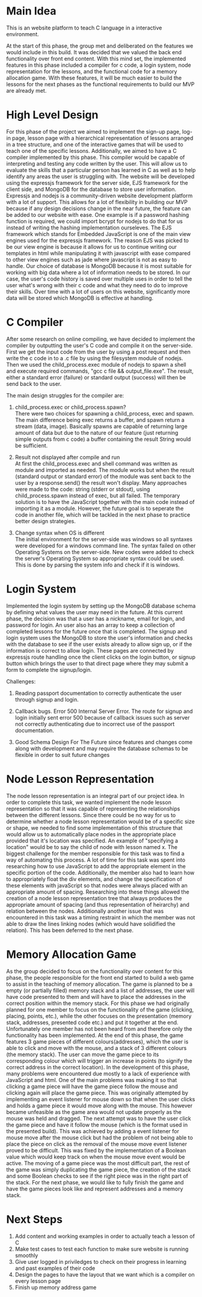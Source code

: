 Main Idea
===============================================================================================================================================
This is an website platform to teach C language in a interactive environment. 

At the start of this phase, the group met and deliberated on the features we would include in this build. It was decided that we valued the back end functionality over front end content. With this mind set, the implemented features in this phase included a compiler for c code, a login system, node representation for the lessons, and the functional code for a memory allocation game. With these features, it will be much easier to build the lessons for the next phases as the functional requirements to build our MVP are already met.

High Level Design
==============================================================================================================================================
For this phase of the project we aimed to implement the sign-up page, log-in page, lesson page with a hierarchical representation of lessons arranged in a tree structure, and one of the interactive games that will be used to teach one of the specific lessons. Additionally, we aimed to have a C compiler implemented by this phase. This compiler would be capable of interpreting and testing any code written by the user. This will allow us to evaluate the skills that a particular person has learned in C as well as to help identify any areas the user is struggling with. The website will be developed using the expressjs framework for the server side, EJS framework for the client side, and MongoDB for the database to store user information. Expressjs and nodejs is a community-driven website development platform with a lot of support. This allows for a lot of flexibility in building our MVP because if any design decisions change in the near future, the feature can be added to our website with ease. One example is if a password hashing function is required, we could import bcrypt for nodejs to do that for us instead of writing the hashing implementation ourseleves. The EJS framework which stands for Embedded JavaScript is one of the main view engines used for the expressjs framework. The reason EJS was picked to be our view engine is because it allows for us to continue writing our templates in html while manipulating it with javascript with ease compared to other view engines such as jade where javascript is not as easy to handle. Our choice of database is MongoDB because it is most suitable for working with big data where a lot of information needs to be stored. In our case, the user's code history is saved over multiple uses in order to tell the user what's wrong with their c code and what they need to do to improve their skills. Over time with a lot of users on this website, significantly more data will be stored which MongoDB is effective at handling. 

C Compiler
==============================================================================================================================================
After some research on online compiling, we have decided to implement the compiler by outputting the user's C code and compile it on the server-side. First we get the input code from the user by using a post request and then write the c code in to a .c file by using the filesystem module of nodejs. Then we used the child_process.exec module of nodejs to spawn a shell and execute required commands, "gcc c file && output_file.exe". The result, either a standard error (failure) or standard output (success) will then be send back to the user.

The main design struggles for the compiler are:

1) child_process.exec or child_process.spawn?  
	There were two choices for spawning a child_process, exec and spawn. The main difference being exec returns a buffer, and spawn return a stream (data, image). Basically spawns are capable of returning large amount of data but due to the nature of our feature (just returning simple outputs from c code) a buffer containing the result String would be sufficient. 

2) Result not displayed after compile and run                                                                                        
	At first the child_process.exec and shell command was written as module and imported as needed. The module works but when the result (standard output or standard error) of the module was sent back to the user by a response.send() the result won't display. Many approaches were made to the code: string (stderr or stdout), using child_process.spawn instead of exec, but all failed. The temporary solution is to have the JavaScript together with the main code instead of importing it as a module. However, the future goal is to seperate the code in another file, which will be tackled in the next phase to practice better design strategies.

3) Change syntax when OS is different                                                                                                 
	The initial environment for the server-side was windows so all syntaxes were developed for a windows command line. The syntax failed on other Operating Systems on the server-side. New codes were added to check the server's Operating System so appropriate syntax could be used. This is done by parsing the system info and check if it is windows. 


Login System
==============================================================================================================================================
Implemented the login system by setting up the MongoDB database schema by defining what values the user may need in the future. At this current phase, the decision was that a user has a nickname, email for login, and password for login. An user also has an array to keep a collection of completed lessons for the future once that is completed. The signup and login system uses the MongoDB to store the user's information and checks with the database to see if the user exists already to allow sign up, or if the information is correct to allow login. These pages are connected by expressjs route handling once the client clicks on the login button, or signup button which brings the user to that direct page where they may submit a form to complete the signup/login.

Challenges:
1) Reading passport documentation to correctly authenticate the user through signup and login.

2) Callback bugs. Error 500 Internal Server Error. The route for signup and login initially sent error 500 because of callback issues such as server not correctly authenticating due to incorrect use of the passport documentation. 

3) Good Schema Design For The Future since features and changes come along with development and may require the database schemas to be flexible in order to suit future changes

Node Lesson Representation
==============================================================================================================================================
The node lesson representation is an integral part of our project idea. In order to complete this task, we wanted implement the node lesson representation so that it was capable of representing the relationships between the different lessons. Since there could be no way for us to determine whether a node lesson representation would be of a specific size or shape, we needed to find some implementation of this structure that would allow us to automatically place nodes in the appropriate place provided that it's location was specified. An example of "specifying a location" would be to say the child of node with lesson named x.  The biggest challenge for the member responsible for this task was to find a way of automating this process. A lot of time for this task was spent into researching how to use JavaScript to add the appropriate element in the specific portion of the code. Additionally, the member also had to learn how to appropriately float the div elements, and change the specification of these elements with javaScript so that nodes were always placed with an appropriate amount of spacing. Researching into these things allowed the creation of a node lesson representation tree that always produces the appropriate amount of spacing (and thus representation of heirarchy) and relation between the nodes. Additionally another issue that was encountered in this task was a timing restraint in which the member was not able to draw the lines linking nodes (which would have solidified the relation). This has been deferred to the next phase.  

Memory Allocation Game
==============================================================================================================================================
As the group decided to focus on the functionality over content for this phase, the people responsible for the front end started to build a web game to assist in the teaching of memory allocation. The game is planned to be a empty (or partially filled) memory stack and a list of addresses, the user will have code presented to them and will have to place the addresses in the correct position within the memory stack. For this phase we had originally planned for one member to focus on the functionality of the game (clicking, placing, points, etc.), while the other focuses on the presentation (memory stack, addresses, presented code etc.) and put it together at the end. Unfortunately one member has not been heard from and therefore only the functionality has been implemented. At the end of this phase, the game features 3 game pieces of different colours(addresses), which the user is able to click and move with the mouse, and a stack of 3 different colours (the memory stack). The user can move the game piece to its corresponding colour which will trigger an increase in points (to signify the correct address in the correct location). In the development of this phase, many problems were encountered due mostly to a lack of experience with JavaScript and html. One of the main problems was making it so that clicking a game piece will have the game piece follow the mouse and clicking again will place the game piece. This was originally attempted by implementing an event listener for mouse down so that when the user clicks and holds a game piece it would move along with the mouse. This however became unfeasible as the game area would not update properly as the mouse was held and dragged. The next attempt was to have the user click the game piece and have it follow the mouse (which is the format used in the presented build). This was achieved by adding a event listener for mouse move after the mouse click but had the problem of not being able to place the piece on click as the removal of the mouse move event listener proved to be difficult. This was fixed by the implementation of a Boolean value which would keep track on when the mouse move event would be active. The moving of a game piece was the most difficult part, the rest of the game was simply duplicating the game piece, the creation of the stack and some Boolean checks to see if the right piece was in the right part of the stack. For the next phase, we would like to fully finish the game and have the game pieces look like and represent addresses and a memory stack.

Next Steps
===============================================================================================================================================
1) Add content and working examples in order to actually teach a lesson of C
2) Make test cases to test each function to make sure website is running smoothly
3) Give user logged in priviledges to check on their progress in learning and past examples of their code
4) Design the pages to have the layout that we want which is a compiler on every lesson page
5) Finish up memory address game